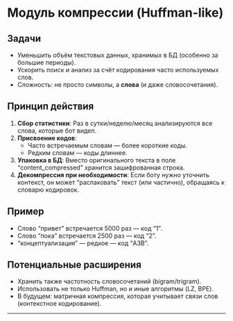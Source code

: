 # Модуль компрессии (Huffman-like)

## Задачи
- Уменьшить объём текстовых данных, хранимых в БД (особенно за большие периоды).
- Ускорить поиск и анализ за счёт кодирования часто используемых слов.
- Сложность: не просто символы, а **слова** (и даже словосочетания).

## Принцип действия
1. **Сбор статистики**: Раз в сутки/неделю/месяц анализируются все слова, которые бот видел.
2. **Присвоение кодов**:
   - Часто встречаемым словам — более короткие коды.
   - Редким словам — коды длиннее.
3. **Упаковка в БД**: Вместо оригинального текста в поле “content_compressed” хранится зашифрованная строка.
4. **Декомпрессия при необходимости**: Если боту нужно уточнить контекст, он может “распаковать” текст (или частично), обращаясь к словарю кодировок.

## Пример
- Слово “привет” встречается 5000 раз — код “1”.
- Слово “пока” встречается 2500 раз — код “2”.
- “концептуализация” — редкое — код “A3B”.

## Потенциальные расширения
- Хранить также частотность словосочетаний (bigram/trigram).
- Использовать не только Huffman, но и иные алгоритмы (LZ, BPE).
- В будущем: матричная компрессия, которая учитывает связи слов (контекстное кодирование).

---
